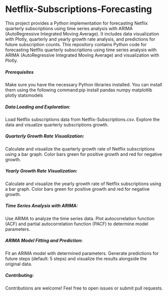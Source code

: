 # Netflix-Subscriptions-Forecasting
This project provides a Python implementation for forecasting Netflix quarterly subscriptions using time series analysis with ARIMA (AutoRegressive Integrated Moving Average). It includes data visualization with Plotly, quarterly and yearly growth rate analysis, and predictions for future subscription counts.
This repository contains Python code for forecasting Netflix quarterly subscriptions using time series analysis with ARIMA (AutoRegressive Integrated Moving Average) and visualization with Plotly.

**<h5>Prerequisites</h5>**
Make sure you have the necessary Python libraries installed. 
You can install them using the following command:pip install pandas numpy matplotlib plotly statsmodels

**<h5>Data Loading and Exploration:</h5>**
Load Netflix subscriptions data from Netflix-Subscriptions.csv.
Explore the data and visualize quarterly subscriptions growth.

**<h5>Quarterly Growth Rate Visualization:</h5>**
Calculate and visualize the quarterly growth rate of Netflix subscriptions using a bar graph.
Color bars green for positive growth and red for negative growth.

**<h5>Yearly Growth Rate Visualization:</h5>**
Calculate and visualize the yearly growth rate of Netflix subscriptions using a bar graph.
Color bars green for positive growth and red for negative growth.

**<h5>Time Series Analysis with ARIMA:</h5>**
Use ARIMA to analyze the time series data.
Plot autocorrelation function (ACF) and partial autocorrelation function (PACF) to determine model parameters.

**<h5>ARIMA Model Fitting and Prediction:</h5>**
Fit an ARIMA model with determined parameters.
Generate predictions for future steps (default: 5 steps) and visualize the results alongside the original data.

**<h5>Contributing:</h5>**
Contributions are welcome! Feel free to open issues or submit pull requests.
